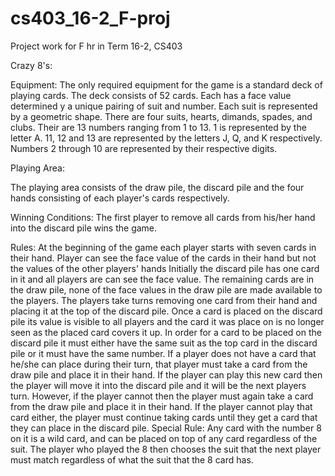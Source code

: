 # cs403_16-2_F-proj
Project work for F hr in Term 16-2, CS403 

Crazy 8's:

Equipment:
The only required equipment for the game is a 
standard deck of playing cards. The deck consists of 52 cards.
Each has a face value determined y a unique pairing of suit and 
number. Each suit is represented by a geometric shape. There are 
four suits, hearts, dimands, spades, and clubs. Their are 13 numbers
ranging from 1 to 13. 1 is represented by the letter A. 11, 12 and 13
are represented by the letters J, Q, and K respectively. Numbers 2
through 10 are represented by their respective digits.  
 
 
 Playing Area:
 
 The playing area consists of the draw pile, the discard pile and the
 four hands consisting of each player's cards respectively.
 
 Winning Conditions: 
 The first player to remove all cards from his/her hand into the
 discard pile wins the game.
 
 Rules:
 At the beginning of the game each player starts with seven cards in
 their hand. Player can see the face value of the cards in
 their hand but not the values of the other players' hands
 Initially the discard pile has one card in it and all players are
 can see the face value. The remaining cards are in the draw pile,
 none of the face values in the draw pile are made available to the
 players. The players take turns removing one card from their hand 
 and placing it at the top of the discard pile. Once a card is 
 placed on the discard pile its value is visible to all players
 and the card it was place on is no longer seen as the placed card
 covers it up. In order for a card to be placed on the discard pile
 it must either have the same suit as the top card in the discard
 pile or it must have the same number. If a player does not have a
 card that he/she can place during their turn, that player must
 take a card from the draw pile and place it in their hand. If the
 player can play this new card then the player will move it into 
 the discard pile and it will be the next players turn. However, if 
 the player cannot then the player must again take a card from the 
 draw pile and place it in their hand. If the player cannot play that
 card either, the player must continue taking cards until they get
 a card that they can place in the discard pile.
 Special Rule:
 Any card with the number 8 on it is a wild card, and can be placed
 on top of any card regardless of the suit. The player who played
 the 8 then chooses the suit that the next player must match 
 regardless of what the suit that the 8 card has.   

